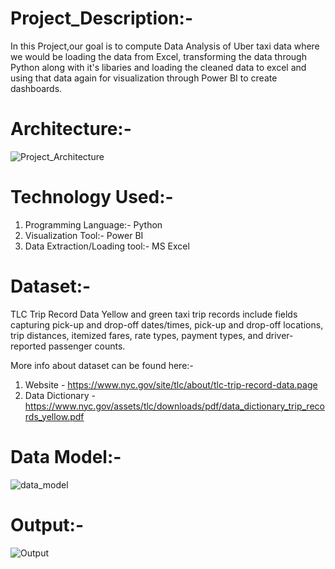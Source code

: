 # Project_Description:-
In this Project,our goal is to compute Data Analysis of Uber taxi data where we would be loading the data from Excel, transforming the data through Python along with it's libaries and loading the cleaned data to excel and using that data again for visualization through Power BI to create dashboards.

# Architecture:-
![Project_Architecture](https://github.com/user-attachments/assets/f0b3bac0-76e5-48ec-a9c2-e17467ec495a)

# Technology Used:-
1. Programming Language:- Python
2. Visualization Tool:- Power BI
3. Data Extraction/Loading tool:- MS Excel

# Dataset:-
TLC Trip Record Data Yellow and green taxi trip records include fields capturing pick-up and drop-off dates/times, pick-up and drop-off locations, trip distances, itemized fares, rate types, payment types, and driver-reported passenger counts.

More info about dataset can be found here:-

1. Website - https://www.nyc.gov/site/tlc/about/tlc-trip-record-data.page
2. Data Dictionary - https://www.nyc.gov/assets/tlc/downloads/pdf/data_dictionary_trip_records_yellow.pdf

# Data Model:-
![data_model](https://github.com/user-attachments/assets/0401efa9-1950-4318-a287-1b2a42868bee)

# Output:-
![Output](https://github.com/user-attachments/assets/c5cf8836-3cd0-41b2-8238-006e43eae273)
